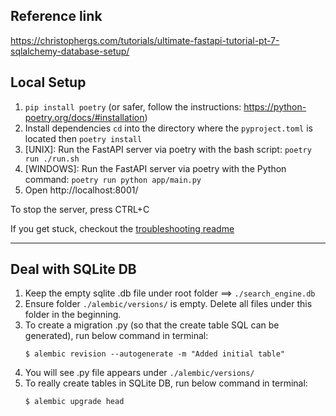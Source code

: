 ## Reference link 

https://christophergs.com/tutorials/ultimate-fastapi-tutorial-pt-7-sqlalchemy-database-setup/

## Local Setup

1. `pip install poetry` (or safer, follow the instructions: https://python-poetry.org/docs/#installation)
2. Install dependencies `cd` into the directory where the `pyproject.toml` is located then `poetry install`
3. [UNIX]: Run the FastAPI server via poetry with the bash script: `poetry run ./run.sh`
4. [WINDOWS]: Run the FastAPI server via poetry with the Python command: `poetry run python app/main.py`
5. Open http://localhost:8001/

To stop the server, press CTRL+C

If you get stuck, checkout the [troubleshooting readme](../troubleshooting/README.md)

---
## Deal with SQLite DB

1. Keep the empty sqlite .db file under root folder ==> `./search_engine.db`
2. Ensure folder `./alembic/versions/` is empty. Delete all files under this folder in the beginning.
3. To create a migration .py (so that the create table SQL can be generated), run below command in terminal:
    ```shell
    $ alembic revision --autogenerate -m "Added initial table"
    ```
4. You will see .py file appears under `./alembic/versions/`
5. To really create tables in SQLite DB, run below command in terminal:
    ```shell
    $ alembic upgrade head
    ```